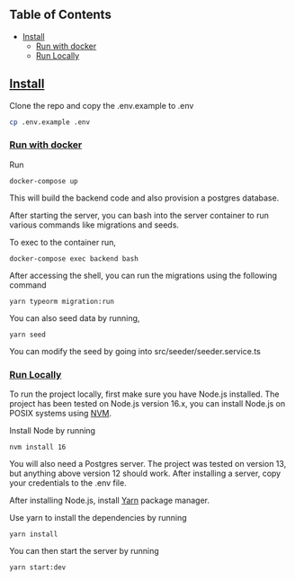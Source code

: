## Table of Contents

- [Install](#install)
  - [Run with docker](#run-with-docker)
  - [Run Locally](#run-locally)

## [Install]()

Clone the repo and copy the .env.example to .env
```sh
cp .env.example .env
```
### [Run with docker]()

Run

```shell
docker-compose up
```

This will build the backend code and also provision a postgres database.

After starting the server, you can bash into the server container to run various commands like migrations and seeds.

To exec to the container run,
```shell
docker-compose exec backend bash
```

After accessing the shell, you can run the migrations using the following command

```shell
yarn typeorm migration:run
```
You can also seed data by running,

```shell
yarn seed
```

You can modify the seed by going into src/seeder/seeder.service.ts

### [Run Locally]()

To run the project locally, first make sure you have Node.js installed. 
The project has been tested on Node.js version 16.x, you can install 
Node.js on POSIX systems using <a href="https://github.com/nvm-sh/nvm" >NVM</a>.

Install Node by running

```shell
nvm install 16
```

You will also need a Postgres server. The project was tested on version 13, but anything above version 12 should work.
After installing a server, copy your credentials to the .env file.

After installing Node.js, install <a href="https://yarnpkg.com/getting-started/install" >Yarn</a> package manager.

Use yarn to install the dependencies by running

```shell
yarn install
```

You can then start the server by running

```shell
yarn start:dev
```

